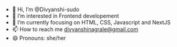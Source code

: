 - 👋 Hi, I’m @Divyanshi-sudo
- 👀 I’m interested in Frontend developement
- 🌱 I’m currently focusing on HTML, CSS, Javascript and NextJS
- 📫 How to reach me divyanshinagrale@gmail.com
- 😄 Pronouns: she/her


<!---
Divyanshi-sudo/Divyanshi-sudo is a ✨ special ✨ repository because its `README.md` (this file) appears on your GitHub profile.
You can click the Preview link to take a look at your changes.
--->
